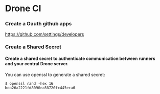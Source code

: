 # Drone CI

### Create a Oauth github apps

https://github.com/settings/developers

### Create a Shared Secret
#### Create a shared secret to authenticate communication between runners and your central Drone server.

You can use openssl to generate a shared secret:

```
$ openssl rand -hex 16
bea26a2221fd8090ea38720fc445eca6
```